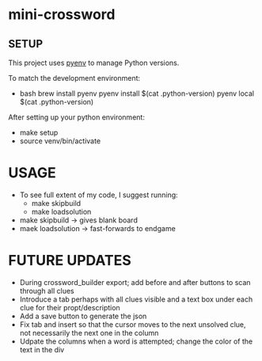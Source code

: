 # mini-crossword

## SETUP

This project uses [pyenv](https://github.com/pyenv/pyenv) to manage Python versions.

To match the development environment:

* bash
brew install pyenv
pyenv install $(cat .python-version)
pyenv local $(cat .python-version)

After setting up your python environment:
* make setup
* source venv/bin/activate

# USAGE
* To see full extent of my code, I suggest running: 
   * make skipbuild 
   * make loadsolution
* make skipbuild -> gives blank board
* maek loadsolution -> fast-forwards to endgame

# FUTURE UPDATES
* During crossword_builder export; add before and after buttons to scan through all clues
* Introduce a tab perhaps with all clues visible and a text box under each clue for their propt/description
* Add a save button to generate the json
* Fix tab and insert so that the cursor moves to the next unsolved clue, not necessarily the next one in the column
* Udpate the columns when a word is attempted; change the color of the text in the div

